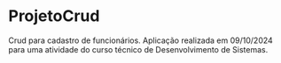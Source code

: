 # ProjetoCrud
Crud para cadastro de funcionários. Aplicação realizada em 09/10/2024 para uma atividade do curso técnico de Desenvolvimento de Sistemas.
